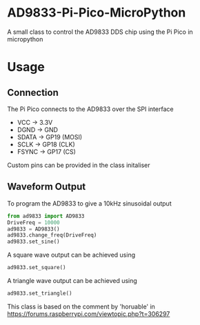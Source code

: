 # AD9833-Pi-Pico-MicroPython

A small class to control the AD9833 DDS chip using the Pi Pico in micropython

# Usage 
## Connection
The Pi Pico connects to the AD9833 over the SPI interface
* VCC -> 3.3V
* DGND -> GND
* SDATA -> GP19 (MOSI)
* SCLK -> GP18 (CLK)
* FSYNC -> GP17 (CS)
 
Custom pins can be provided in the class initaliser

## Waveform Output
To program the AD9833 to give a 10kHz sinusoidal output

```Python
from ad9833 import AD9833
DriveFreq = 10000
ad9833 = AD9833()
ad9833.change_freq(DriveFreq)
ad9833.set_sine()
```

A square wave output can be achieved using

```Python
ad9833.set_square()
```

A triangle wave output can be achieved using 

```Python
ad9833.set_triangle()
```

This class is based on the comment by 'horuable' in https://forums.raspberrypi.com/viewtopic.php?t=306297